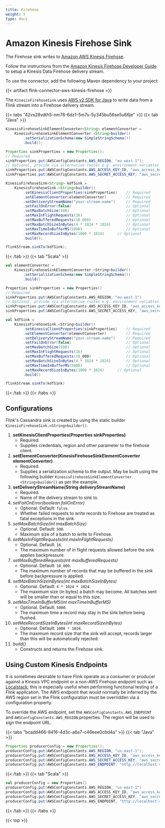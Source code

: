 ```yaml
---
title: Firehose
weight: 5
type: docs
---
```

<!--
Licensed to the Apache Software Foundation (ASF) under one
or more contributor license agreements.  See the NOTICE file
distributed with this work for additional information
regarding copyright ownership.  The ASF licenses this file
to you under the Apache License, Version 2.0 (the
"License"); you may not use this file except in compliance
with the License.  You may obtain a copy of the License at

  http://www.apache.org/licenses/LICENSE-2.0

Unless required by applicable law or agreed to in writing,
software distributed under the License is distributed on an
"AS IS" BASIS, WITHOUT WARRANTIES OR CONDITIONS OF ANY
KIND, either express or implied.  See the License for the
specific language governing permissions and limitations
under the License.
-->

# Amazon Kinesis Firehose Sink

The Firehose sink writes to [Amazon AWS Kinesis Firehose](https://aws.amazon.com/kinesis/data-firehose/).

Follow the instructions from the [Amazon Kinesis Firehose Developer Guide](https://docs.aws.amazon.com/firehose/latest/dev/basic-create.html)
to setup a Kinesis Data Firehose delivery stream.

To use the connector, add the following Maven dependency to your project:

{{< artifact flink-connector-aws-kinesis-firehose >}}

The `KinesisFirehoseSink` uses [AWS v2 SDK for Java](https://docs.aws.amazon.com/sdk-for-java/latest/developer-guide/home.html) to write data from a Flink stream into a Firehose delivery stream.

{{< tabs "42vs28vdth5-nm76-6dz1-5m7s-5y345bu56se5u66je" >}}
{{< tab "Java" >}}
```java
KinesisFirehoseSinkElementConverter<String> elementConverter =
    KinesisFirehoseSinkElementConverter.<String>builder()
        .setSerializationSchema(new SimpleStringSchema())
        .build();

Properties sinkProperties = new Properties();
// Required
sinkProperties.put(AWSConfigConstants.AWS_REGION, "eu-west-1");
// Optional, provide via alternative routes e.g. environment variables
sinkProperties.put(AWSConfigConstants.AWS_ACCESS_KEY_ID, "aws_access_key_id");
sinkProperties.put(AWSConfigConstants.AWS_SECRET_ACCESS_KEY, "aws_secret_access_key");

KinesisFirehoseSink<String> kdfSink =
    KinesisFirehoseSink.<String>builder()
        .setKinesisClientProperties(sinkProperties)    // Required
        .setElementConverter(elementConverter)         // Required
        .setDeliveryStreamName("your-stream-name")     // Required
        .setFailOnError(false)                         // Optional
        .setMaxBatchSize(500)                          // Optional
        .setMaxInFlightRequests(16)                    // Optional
        .setMaxBufferedRequests(10_000)                // Optional
        .setMaxBatchSizeInBytes(4 * 1024 * 1024)       // Optional
        .setMaxTimeInBufferMS(5000)                    // Optional
        .setMaxRecordSizeInBytes(1000 * 1024)      // Optional
        .build();

flinkStream.sinkTo(kdfSink);
```
{{< /tab >}}
{{< tab "Scala" >}}
```scala
val elementConverter =
    KinesisFirehoseSinkElementConverter.<String>builder()
        .setSerializationSchema(new SimpleStringSchema())
        .build()

Properties sinkProperties = new Properties()
// Required
sinkProperties.put(AWSConfigConstants.AWS_REGION, "eu-west-1")
// Optional, provide via alternative routes e.g. environment variables
sinkProperties.put(AWSConfigConstants.AWS_ACCESS_KEY_ID, "aws_access_key_id")
sinkProperties.put(AWSConfigConstants.AWS_SECRET_ACCESS_KEY, "aws_secret_access_key")

val kdfSink =
    KinesisFirehoseSink.<String>builder()
        .setKinesisClientProperties(sinkProperties)    // Required
        .setElementConverter(elementConverter)         // Required
        .setDeliveryStreamName("your-stream-name")     // Required
        .setFailOnError(false)                         // Optional
        .setMaxBatchSize(500)                          // Optional
        .setMaxInFlightRequests(16)                    // Optional
        .setMaxBufferedRequests(10_000)                // Optional
        .setMaxBatchSizeInBytes(4 * 1024 * 1024)       // Optional
        .setMaxTimeInBufferMS(5000)                    // Optional
        .setMaxRecordSizeInBytes(1000 * 1024)      // Optional
        .build()

flinkStream.sinkTo(kdfSink)
```
{{< /tab >}}
{{< /tabs >}}

## Configurations

Flink's Cassandra sink is created by using the static builder `KinesisFirehoseSink.<String>builder()`.

1. __setKinesisClientProperties(Properties sinkProperties)__
    * Required.
    * Supplies credentials, region and other parameter to the firehose client.
2. __setElementConverter(KinesisFirehoseSinkElementConverter elementConverter)__
    * Required.
    * Supplies a serialization schema to the output. May be built using the following builder `KinesisFirehoseSinkElementConverter.<String>builder()` as per the example.
3. __setDeliveryStreamName(String deliveryStreamName)__
    * Required.
    * Name of the delivery stream to sink to.
4. _setFailOnError(boolean failOnError)_
    * Optional. Default: `false`.
    * Whether failed requests to write records to Firehose are treated as fatal exceptions in the sink.
5. _setMaxBatchSize(int maxBatchSize)_
    * Optional. Default: `500`.
    * Maximum size of a batch to write to Firehose.
6. _setMaxInFlightRequests(int maxInFlightRequests)_
    * Optional. Default: `16`.
    * The maximum number of in flight requests allowed before the sink applies backpressure.
7. _setMaxBufferedRequests(int maxBufferedRequests)_
    * Optional. Default: `10_000`.
    * The maximum number of records that may be buffered in the sink before backpressure is applied. 
8. _setMaxBatchSizeInBytes(int maxBatchSizeInBytes)_
    * Optional. Default: `4 * 1024 * 1024`.
    * The maximum size (in bytes) a batch may become. All batches sent will be smaller than or equal to this size.
9. _setMaxTimeInBufferMS(int maxTimeInBufferMS)_
    * Optional. Default: `5000`.
    * The maximum time a record may stay in the sink before being flushed.
10. _setMaxRecordSizeInBytes(int maxRecordSizeInBytes)_
    * Optional. Default: `1000 * 1024`.
    * The maximum record size that the sink will accept, records larger than this will be automatically rejected.
11. _build()_
    * Constructs and returns the Firehose sink.


## Using Custom Kinesis Endpoints

It is sometimes desirable to have Flink operate as a consumer or producer against a Kinesis VPC endpoint or a non-AWS
Firehose endpoint such as [Localstack](https://localstack.cloud/); this is especially useful when performing
functional testing of a Flink application. The AWS endpoint that would normally be inferred by the AWS region set in the
Flink configuration must be overridden via a configuration property.

To override the AWS endpoint, set the `AWSConfigConstants.AWS_ENDPOINT` and `AWSConfigConstants.AWS_REGION` properties. The region will be used to sign the endpoint URL.

{{< tabs "bcadd466-8416-4d3c-a6a7-c46eee0cbd4a" >}}
{{< tab "Java" >}}
```java
Properties producerConfig = new Properties();
producerConfig.put(AWSConfigConstants.AWS_REGION, "us-east-1");
producerConfig.put(AWSConfigConstants.AWS_ACCESS_KEY_ID, "aws_access_key_id");
producerConfig.put(AWSConfigConstants.AWS_SECRET_ACCESS_KEY, "aws_secret_access_key");
producerConfig.put(AWSConfigConstants.AWS_ENDPOINT, "http://localhost:4566");
```
{{< /tab >}}
{{< tab "Scala" >}}
```scala
val producerConfig = new Properties()
producerConfig.put(AWSConfigConstants.AWS_REGION, "us-east-1")
producerConfig.put(AWSConfigConstants.AWS_ACCESS_KEY_ID, "aws_access_key_id")
producerConfig.put(AWSConfigConstants.AWS_SECRET_ACCESS_KEY, "aws_secret_access_key")
producerConfig.put(AWSConfigConstants.AWS_ENDPOINT, "http://localhost:4566")
```
{{< /tab >}}
{{< /tabs >}}

{{< top >}}
